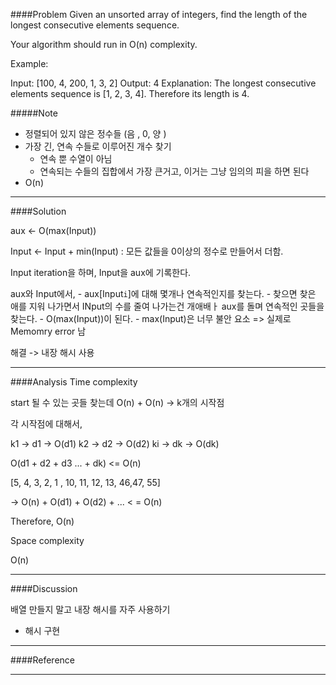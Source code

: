 ####Problem
Given an unsorted array of integers, find the length of the longest consecutive elements sequence.

Your algorithm should run in O(n) complexity.

Example:

Input: [100, 4, 200, 1, 3, 2]
Output: 4
Explanation: The longest consecutive elements sequence is [1, 2, 3, 4]. Therefore its length is 4.


#####Note

- 정렬되어 있지 않은 정수들 (음 , 0, 양 )
- 가장 긴,  연속 수들로 이루어진 개수 찾기
    - 연속 뿐 수열이 아님
    - 연속되는 수들의 집합에서 가장 큰거고, 이거는 그냥 임의의 피을 하면 된다 
- O(n)


- - -
####Solution


aux <- O(max(Input))

Input <- Input + min(Input) : 모든 값들을 0이상의 정수로 만들어서 더함. 

Input iteration을 하며, Input을 aux에 기록한다. 

aux와 Input에서, 
    - aux[Input`i`]에 대해 몇개나 연속적인지를 찾는다. 
    - 찾으면 찾은 애를 지워 나가면서 INput의 수를 줄여 나가는건 개애배ㅏ 
aux를 돌며 연속적인 곳들을 찾는다. 
    - O(max(Input))이 된다. 
        - max(Input)은 너무 불안 요소 
=> 실제로 Memomry error 남

해결 -> 내장 해시 사용


- - - 

####Analysis
Time complexity

start 될 수 있는 곳들 찾는데 O(n)
+ 
O(n) -> k개의 시작점 

각 시작점에 대해서, 

k1 ->  d1  -> O(d1)
k2 ->  d2  -> O(d2)
ki ->  dk  -> O(dk)


O(d1 + d2 + d3 ... + dk) <= O(n)

[5, 4, 3, 2, 1 , 
10, 11, 12, 13, 
46,47, 
55]


-> O(n) + O(d1) + O(d2) + ...  < = O(n)

Therefore, O(n)





Space complexity

O(n)




- - -
####Discussion

배열 만들지 말고 내장 해시를 자주 사용하기
 - 해시 구현 

- - -
####Reference

- - -





